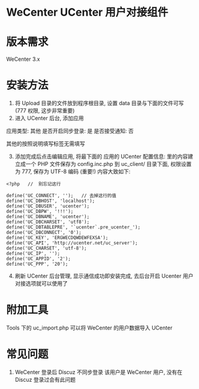  WeCenter UCenter 用户对接组件
 ===========
 
 版本需求
 ===========
 WeCenter 3.x

 安装方法
 =========== 
 1. 将 Upload 目录的文件放到程序根目录, 设置 data 目录与下面的文件可写 (777 权限, 这步非常重要)
 2. 进入 UCenter 后台, 添加应用

 应用类型: 其他
 是否开启同步登录: 是
 是否接受通知: 否

 其他的按照说明填写标签无需填写

 3. 添加完成后点击编辑应用, 将最下面的 应用的 UCenter 配置信息: 里的内容建立成一个 PHP 文件保存为 config.inc.php 到 uc_client/ 目录下面, 权限设置为 777, 保存为 UTF-8 编码 (重要!) 内容大致如下:
 
```
<?php	// 	别忘记这行

define('UC_CONNECT', '');	// 去掉这行的值
define('UC_DBHOST', 'localhost');
define('UC_DBUSER', 'ucenter');
define('UC_DBPW', '!!!');
define('UC_DBNAME', 'ucenter');
define('UC_DBCHARSET', 'utf8');
define('UC_DBTABLEPRE', '`ucenter`.pre_ucenter_');
define('UC_DBCONNECT', '0');
define('UC_KEY', 'ERGWECDQWDEWFEXSA');
define('UC_API', 'http://ucenter.net/uc_server');
define('UC_CHARSET', 'utf-8');
define('UC_IP', '');
define('UC_APPID', '2');
define('UC_PPP', '20');
```

 4. 刷新 UCenter 后台管理, 显示通信成功即安装完成, 去后台开启 Ucenter 用户对接选项就可以使用了
 
 附加工具
 ===========
 
 Tools 下的 uc_import.php 可以将 WeCenter 的用户数据导入 UCenter
 
 常见问题
 ===========
 
 1. WeCenter 登录后 Discuz 不同步登录
 	该用户是 WeCenter 用户, 没有在 Discuz 登录过会有此问题

